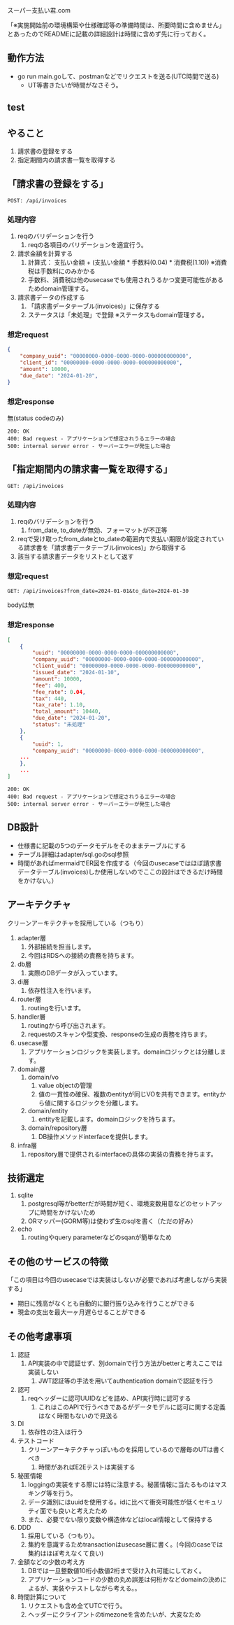 スーパー支払い君.com

「※実施開始前の環境構築や仕様確認等の準備時間は、所要時間に含めません」とあったのでREADMEに記載の詳細設計は時間に含めず先に行っておく。

## 動作方法
- go run main.goして、postmanなどでリクエストを送る(UTC時間で送る)
  - UT等書きたいが時間がなさそう。

## test

## やること
1. 請求書の登録をする
2. 指定期間内の請求書一覧を取得する

## 「請求書の登録をする」

```
POST: /api/invoices
```

### 処理内容
1. reqのバリデーションを行う
   1. reqの各項目のバリデーションを適宜行う。
2. 請求金額を計算する
   1. 計算式： 支払い金額 + (支払い金額 * 手数料(0.04) * 消費税(1.10)) ※消費税は手数料にのみかかる
   2. 手数料、消費税は他のusecaseでも使用されうるかつ変更可能性があるためdomain管理する。
3. 請求書データの作成する
   1. 「請求書データテーブル(invoices)」に保存する
   2.  ステータスは「未処理」で登録 ※ステータスもdomain管理する。

### 想定request
```json
{
    "company_uuid": "00000000-0000-0000-0000-000000000000",
    "client_id": "00000000-0000-0000-0000-000000000000",
    "amount": 10000,
    "due_date": "2024-01-20",
}
```

### 想定response
無(status codeのみ)
```
200: OK
400: Bad request - アプリケーションで想定されうるエラーの場合
500: internal server error - サーバーエラーが発生した場合
```

## 「指定期間内の請求書一覧を取得する」

```
GET: /api/invoices
```

### 処理内容
1. reqのバリデーションを行う
   1. from_date, to_dateが無効、フォーマットが不正等
2. reqで受け取ったfrom_dateとto_dateの範囲内で支払い期限が設定されている請求書を「請求書データテーブル(invoices)」から取得する
3. 該当する請求書データをリストとして返す

### 想定request
```
GET: /api/invoices?from_date=2024-01-01&to_date=2024-01-30
```

bodyは無

### 想定response
```json
[
    {
        "uuid": "00000000-0000-0000-0000-000000000000",
        "company_uuid": "00000000-0000-0000-0000-000000000000",
        "client_uuid": "00000000-0000-0000-0000-000000000000",
        "issued_date": "2024-01-10",
        "amount": 10000,
        "fee": 400,
        "fee_rate": 0.04,
        "tax": 440,
        "tax_rate": 1.10,
        "total_amount": 10440,
        "due_date": "2024-01-20",
        "status": "未処理"
    },
    {
        "uuid": 1,
        "company_uuid": "00000000-0000-0000-0000-000000000000",
    ...
    },
    ...
]
```

```
200: OK
400: Bad request - アプリケーションで想定されうるエラーの場合
500: internal server error - サーバーエラーが発生した場合
```

## DB設計
- 仕様書に記載の5つのデータモデルをそのままテーブルにする
- テーブル詳細はadapter/sql.goのsql参照
- 時間があればmermaidでER図を作成する（今回のusecaseではほぼ請求書データテーブル(invoices)しか使用しないのでここの設計はできるだけ時間をかけない。）

## アーキテクチャ
クリーンアーキテクチャを採用している（つもり）

1. adapter層
   1. 外部接続を担当します。
   2. 今回はRDSへの接続の責務を持ちます。
2. db層
   1. 実際のDBデータが入っています。
3. di層
   1. 依存性注入を行います。
4. router層
   1. routingを行います。
5. handler層
   1. routingから呼び出されます。
   2. requestのスキャンや型変換、responseの生成の責務を持ちます。
6. usecase層
   1. アプリケーションロジックを実装します。domainロジックとは分離します。
7. domain層
   1. domain/vo
      1. value objectの管理
      2. 値の一貫性の確保、複数のentityが同じVOを共有できます。entityから値に関するロジックを分離します。
   2. domain/entity
      1. entityを記載します。domainロジックを持ちます。
   3. domain/repository層
      1. DB操作メソッドinterfaceを提供します。
8. infra層
   1. repository層で提供されるinterfaceの具体の実装の責務を持ちます。

## 技術選定
1. sqlite
   1. postgresql等がbetterだが時間が短く、環境変数用意などのセットアップに時間をかけないため
   2. ORマッパー(GORM等)は使わず生のsqlを書く（ただの好み）
2. echo
   1. routingやquery parameterなどのsqanが簡単なため

## その他のサービスの特徴

「この項目は今回のusecaseでは実装はしないが必要であれば考慮しながら実装する」

- 期日に残高がなくとも自動的に銀行振り込みを行うことができる
- 現金の支出を最大一ヶ月遅らせることができる

## その他考慮事項

1. 認証
   1. API実装の中で認証せず、別domainで行う方法がbetterと考えここでは実装しない
      1. JWT認証等の手法を用いてauthentication domainで認証を行う
2. 認可
   1. reqヘッダーに認可UUIDなどを詰め、API実行時に認可する
      1. これはこのAPIで行うべきであるがデータモデルに認可に関する定義はなく時間もないので見送る
3. DI
   1. 依存性の注入は行う
4. テストコード
   1. クリーンアーキテクチャっぽいものを採用しているので層毎のUTは書くべき
      1. 時間があればE2Eテストは実装する
5. 秘匿情報
   1. loggingの実装をする際には特に注意する。秘匿情報に当たるものはマスキング等を行う。
   2. データ識別にはuuidを使用する。idに比べて衝突可能性が低くセキュリティ面でも良いと考えたため
   3. また、必要でない限り変数や構造体などはlocal情報として保持する
6. DDD
   1. 採用している（つもり）。
   2. 集約を意識するためtransactionはusecase層に書く。(今回のcaseでは集約はほぼ考えなくて良い)
7. 金額などの少数の考え方
   1. DBでは一旦整数値10桁小数値2桁まで受け入れ可能にしておく。
   2. アプリケーションコードの少数の丸め誤差は何桁かなどdomainの決めによるが、実装やテストしながら考える。。
8. 時間計算について
   1. リクエストも含め全てUTCで行う。
   2. ヘッダーにクライアントのtimezoneを含めたいが、大変なため